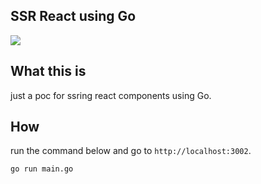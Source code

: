 ## SSR React using Go

![](https://storage.googleapis.com/zenn-user-upload/4f86b0635c6b-20240121.gif)

## What this is

just a poc for ssring react components using Go.

## How 

run the command below and go to `http://localhost:3002`.

```
go run main.go
```